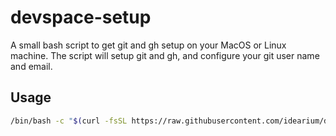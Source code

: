 # devspace-setup

A small bash script to get git and gh setup on your MacOS or Linux machine. The script will setup git and gh, and configure your git user name and email.

## Usage

```bash
/bin/bash -c "$(curl -fsSL https://raw.githubusercontent.com/idearium/devspace-setup/main/setup.sh)"
```
